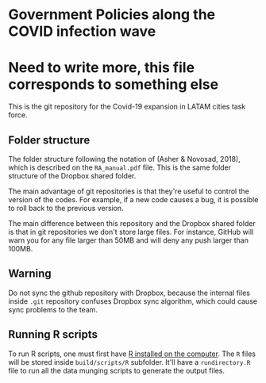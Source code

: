 # Government Policies along the COVID infection wave
# Need to write more, this file corresponds to something else

This is the git repository for the Covid-19 expansion in LATAM cities task force.

## Folder structure

The folder structure following the notation of (Asher & Novosad, 2018), which is described on the `RA_manual.pdf` file. This is the same folder structure of the Dropbox shared folder.

The main advantage of git repositories is that they're  useful to control the version of the codes. For example, if a new code causes a bug, it is possible to roll back to the previous version.

The main difference between this repository and the Dropbox shared folder is that in git repositories we don't store large files. For instance, GitHub will warn you for any file larger than 50MB and will deny any push larger than 100MB.

## Warning

Do not sync the github repository with Dropbox, because the internal files inside `.git` repository confuses Dropbox sync algorithm, which could cause sync problems to the team.

## Running R scripts

To run R scripts, one must first have [R installed on the computer](https://cran.r-project.org/). The `R` files will be stored inside `build/scripts/R` subfolder. It'll have a `rundirectory.R` file to run all the data munging scripts to generate the output files.
